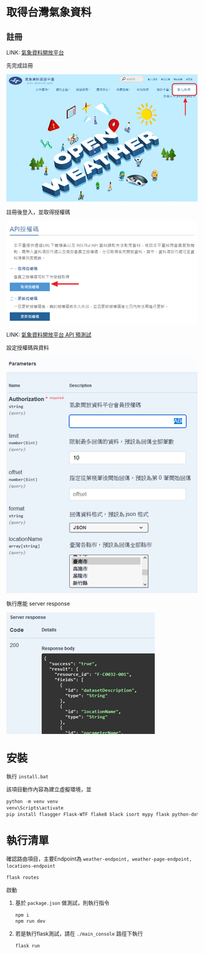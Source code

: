 # 取得台灣氣象資料

## 註冊

LINK: [氣象資料開放平台](https://opendata.cwa.gov.tw/index)

先完成註冊

![加入會員](./doc/weather_1.png)

註冊後登入，並取得授權碼

![授權碼](./doc/weather_3.png)

LINK: [氣象資料開放平台 API 預測試](https://opendata.cwa.gov.tw/dist/opendata-swagger.html#/%E9%A0%90%E5%A0%B1/get_v1_rest_datastore_F_C0032_001)

設定授權碼與資料

![授權碼](./doc/weather_4.png)

執行應能 server response

![授權碼](./doc/weather_5.png)

# 安裝

執行 `install.bat`

該項目動作內容為建立虛擬環境，並

```powershell
python -m venv venv
venv\Scripts\activate
pip install flasgger Flask-WTF flake8 black isort mypy flask python-dotenv requests PyYAML
```

# 執行清單

確認路由項目，主要Endpoint為 `weather-endpoint, weather-page-endpoint, locations-endpoint `

```bash
flask routes
```

啟動

1. 基於 `package.json` 做測試，則執行指令
   ```bash
   npm i
   npm run dev
   ```
2. 若是執行flask測試，請在 `./main_console` 路徑下執行
   ```bash
   flask run
   ```
